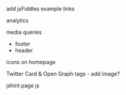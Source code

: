 add jsFiddles example links

analytics

media queries
  - footer
  - header

icons on homepage

Twitter Card & Open Graph tags - add image?

jshint page js
